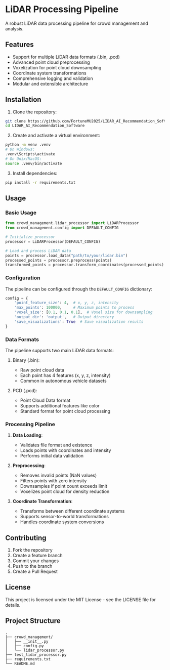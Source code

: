 # LiDAR Processing Pipeline

A robust LiDAR data processing pipeline for crowd management and analysis.

## Features

- Support for multiple LiDAR data formats (.bin, .pcd)
- Advanced point cloud preprocessing
- Voxelization for point cloud downsampling
- Coordinate system transformations
- Comprehensive logging and validation
- Modular and extensible architecture

## Installation

1. Clone the repository:
```bash
git clone https://github.com/FortuneMU2025/LIDAR_AI_Recommendation_Software.git
cd LIDAR_AI_Recommendation_Software
```

2. Create and activate a virtual environment:
```bash
python -m venv .venv
# On Windows:
.venv\Scripts\activate
# On Unix/MacOS:
source .venv/bin/activate
```

3. Install dependencies:
```bash
pip install -r requirements.txt
```

## Usage

### Basic Usage

```python
from crowd_management.lidar_processor import LiDARProcessor
from crowd_management.config import DEFAULT_CONFIG

# Initialize processor
processor = LiDARProcessor(DEFAULT_CONFIG)

# Load and process LiDAR data
points = processor.load_data("path/to/your/lidar.bin")
processed_points = processor.preprocess(points)
transformed_points = processor.transform_coordinates(processed_points)
```

### Configuration

The pipeline can be configured through the `DEFAULT_CONFIG` dictionary:

```python
config = {
    'point_feature_size': 4,  # x, y, z, intensity
    'max_points': 100000,     # Maximum points to process
    'voxel_size': [0.1, 0.1, 0.1],  # Voxel size for downsampling
    'output_dir': 'output',   # Output directory
    'save_visualizations': True  # Save visualization results
}
```

### Data Formats

The pipeline supports two main LiDAR data formats:

1. Binary (.bin):
   - Raw point cloud data
   - Each point has 4 features (x, y, z, intensity)
   - Common in autonomous vehicle datasets

2. PCD (.pcd):
   - Point Cloud Data format
   - Supports additional features like color
   - Standard format for point cloud processing

### Processing Pipeline

1. **Data Loading**:
   - Validates file format and existence
   - Loads points with coordinates and intensity
   - Performs initial data validation

2. **Preprocessing**:
   - Removes invalid points (NaN values)
   - Filters points with zero intensity
   - Downsamples if point count exceeds limit
   - Voxelizes point cloud for density reduction

3. **Coordinate Transformation**:
   - Transforms between different coordinate systems
   - Supports sensor-to-world transformations
   - Handles coordinate system conversions

## Contributing

1. Fork the repository
2. Create a feature branch
3. Commit your changes
4. Push to the branch
5. Create a Pull Request

## License

This project is licensed under the MIT License - see the LICENSE file for details.

## Project Structure

```
.
├── crowd_management/
│   ├── __init__.py
│   ├── config.py
│   └── lidar_processor.py
├── test_lidar_processor.py
├── requirements.txt
└── README.md
```
